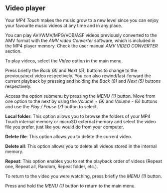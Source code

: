 ## Video player

Your *MP4 Touch* makes the music grow to a new level since you can enjoy your favourite music videos at any time and in any place.

You can play AVI/WMV/MPG/VOB/ASF videos previously converted to the AMV format with the *AMV video Converter* software, which is included in the MP4 player memory. Check the user manual *AMV VIDEO CONVERTER* section.

To play videos, select the *Video* option in the main menu. 

Press briefly the *Back (8)* and *Next (5)*, buttons to change to the previous/next video respectively. You can also rewind/fast-forward the current playback by pressing and holding the *Back (8)* and *Next (5)* buttons respectively.

Access the option submenu by pressing the *MENU (1)* button. Move from one option to the next by using the *Volume + (9)* and *Volume - (6)* buttons and use the *Play / Pause (7)* button to select.

**Local folder**: 
This option allows you to browse the folders of your MP4 Touch internal memory or microSD external memory and select the video file you prefer, just like you would do from your computer.

**Delete file**: This option allows you to delete the current video.

**Delete all**: This option allows you to delete all videos stored in the internal memory.

**Repeat**: This option enables you to set the playback order of videos (Repeat one, Repeat all, Random, Repeat folder, etc.).

To return to the video you were watching, press briefly the *MENU (1)* button.

Press and hold the *MENU (1)* button to return to the main menu.
